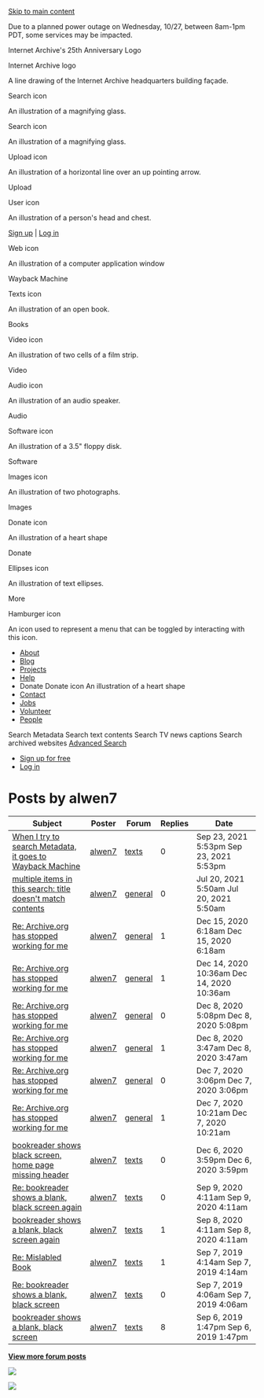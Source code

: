<a href="#maincontent" class="hidden-for-screen-readers">Skip to main content</a>

Due to a planned power outage on Wednesday, 10/27, between 8am-1pm PDT, some services may be impacted.

Internet Archive's 25th Anniversary Logo

Internet Archive logo

A line drawing of the Internet Archive headquarters building façade.

Search icon

An illustration of a magnifying glass.

Search icon

An illustration of a magnifying glass.

Upload icon

An illustration of a horizontal line over an up pointing arrow.

<span class="style-scope primary-nav">Upload</span>

User icon

An illustration of a person's head and chest.

<span class="style-scope login-button"> <a href="https://archive.org/account/signup" class="style-scope login-button">Sign up</a> | <a href="https://archive.org/account/login" class="style-scope login-button">Log in</a> </span>

Web icon

An illustration of a computer application window

<span class="label style-scope media-button">Wayback Machine</span>

Texts icon

An illustration of an open book.

<span class="label style-scope media-button">Books</span>

Video icon

An illustration of two cells of a film strip.

<span class="label style-scope media-button">Video</span>

Audio icon

An illustration of an audio speaker.

<span class="label style-scope media-button">Audio</span>

Software icon

An illustration of a 3.5" floppy disk.

<span class="label style-scope media-button">Software</span>

Images icon

An illustration of two photographs.

<span class="label style-scope media-button">Images</span>

Donate icon

An illustration of a heart shape

<span class="label style-scope media-button">Donate</span>

Ellipses icon

An illustration of text ellipses.

<span class="label style-scope media-button">More</span>

Hamburger icon

An icon used to represent a menu that can be toggled by interacting with this icon.

-   <a href="https://archive.org/about/" class="about style-scope desktop-subnav">About</a>
-   <a href="https://blog.archive.org/" class="blog style-scope desktop-subnav">Blog</a>
-   <a href="https://archive.org/projects/" class="projects style-scope desktop-subnav">Projects</a>
-   <a href="https://archive.org/about/faqs.php" class="help style-scope desktop-subnav">Help</a>
-   Donate
    Donate icon
    An illustration of a heart shape
-   <a href="https://archive.org/about/contact.php" class="contact style-scope desktop-subnav">Contact</a>
-   <a href="https://archive.org/about/jobs.php" class="jobs style-scope desktop-subnav">Jobs</a>
-   <a href="https://archive.org/about/volunteerpositions.php" class="volunteer style-scope desktop-subnav">Volunteer</a>
-   <a href="https://archive.org/about/bios.php" class="people style-scope desktop-subnav">People</a>

Search Metadata Search text contents Search TV news captions Search archived websites <a href="https://archive.org/advancedsearch.php" class="advanced-search style-scope search-menu">Advanced Search</a>

-   <a href="https://archive.org/account/signup" class="style-scope signed-out-dropdown">Sign up for free</a>
-   <a href="https://archive.org/account/login" class="style-scope signed-out-dropdown">Log in</a>

Posts by alwen7
===============

<table><thead><tr class="header"><th>Subject</th><th>Poster</th><th>Forum</th><th>Replies</th><th>Date</th></tr></thead><tbody><tr class="odd"><td><a href="/post/1120117">When I try to search Metadata, it goes to Wayback Machine</a></td><td><a href="/iathreads/forum-display.php?poster=alwen7">alwen7</a></td><td><a href="/details/texts&amp;tab=forum">texts</a></td><td>0</td><td>Sep 23, 2021 5:53pm <span class="hidden-md hidden-lg smalldate">Sep 23, 2021 5:53pm</span></td></tr><tr class="even"><td><a href="/post/1116341">multiple items in this search: title doesn't match contents</a></td><td><a href="/iathreads/forum-display.php?poster=alwen7">alwen7</a></td><td><a href="/iathreads/forum-display.php?forum=general">general</a></td><td>0</td><td>Jul 20, 2021 5:50am <span class="hidden-md hidden-lg smalldate">Jul 20, 2021 5:50am</span></td></tr><tr class="odd"><td><a href="/post/1111856">Re: Archive.org has stopped working for me</a></td><td><a href="/iathreads/forum-display.php?poster=alwen7">alwen7</a></td><td><a href="/iathreads/forum-display.php?forum=general">general</a></td><td>1</td><td>Dec 15, 2020 6:18am <span class="hidden-md hidden-lg smalldate">Dec 15, 2020 6:18am</span></td></tr><tr class="even"><td><a href="/post/1111827">Re: Archive.org has stopped working for me</a></td><td><a href="/iathreads/forum-display.php?poster=alwen7">alwen7</a></td><td><a href="/iathreads/forum-display.php?forum=general">general</a></td><td>1</td><td>Dec 14, 2020 10:36am <span class="hidden-md hidden-lg smalldate">Dec 14, 2020 10:36am</span></td></tr><tr class="odd"><td><a href="/post/1111723">Re: Archive.org has stopped working for me</a></td><td><a href="/iathreads/forum-display.php?poster=alwen7">alwen7</a></td><td><a href="/iathreads/forum-display.php?forum=general">general</a></td><td>0</td><td>Dec 8, 2020 5:08pm <span class="hidden-md hidden-lg smalldate">Dec 8, 2020 5:08pm</span></td></tr><tr class="even"><td><a href="/post/1111712">Re: Archive.org has stopped working for me</a></td><td><a href="/iathreads/forum-display.php?poster=alwen7">alwen7</a></td><td><a href="/iathreads/forum-display.php?forum=general">general</a></td><td>1</td><td>Dec 8, 2020 3:47am <span class="hidden-md hidden-lg smalldate">Dec 8, 2020 3:47am</span></td></tr><tr class="odd"><td><a href="/post/1111698">Re: Archive.org has stopped working for me</a></td><td><a href="/iathreads/forum-display.php?poster=alwen7">alwen7</a></td><td><a href="/iathreads/forum-display.php?forum=general">general</a></td><td>0</td><td>Dec 7, 2020 3:06pm <span class="hidden-md hidden-lg smalldate">Dec 7, 2020 3:06pm</span></td></tr><tr class="even"><td><a href="/post/1111687">Re: Archive.org has stopped working for me</a></td><td><a href="/iathreads/forum-display.php?poster=alwen7">alwen7</a></td><td><a href="/iathreads/forum-display.php?forum=general">general</a></td><td>1</td><td>Dec 7, 2020 10:21am <span class="hidden-md hidden-lg smalldate">Dec 7, 2020 10:21am</span></td></tr><tr class="odd"><td><a href="/post/1111668">bookreader shows black screen, home page missing header</a></td><td><a href="/iathreads/forum-display.php?poster=alwen7">alwen7</a></td><td><a href="/details/texts&amp;tab=forum">texts</a></td><td>0</td><td>Dec 6, 2020 3:59pm <span class="hidden-md hidden-lg smalldate">Dec 6, 2020 3:59pm</span></td></tr><tr class="even"><td><a href="/post/1109948">Re: bookreader shows a blank, black screen again</a></td><td><a href="/iathreads/forum-display.php?poster=alwen7">alwen7</a></td><td><a href="/details/texts&amp;tab=forum">texts</a></td><td>0</td><td>Sep 9, 2020 4:11am <span class="hidden-md hidden-lg smalldate">Sep 9, 2020 4:11am</span></td></tr><tr class="odd"><td><a href="/post/1109900">bookreader shows a blank, black screen again</a></td><td><a href="/iathreads/forum-display.php?poster=alwen7">alwen7</a></td><td><a href="/details/texts&amp;tab=forum">texts</a></td><td>1</td><td>Sep 8, 2020 4:11am <span class="hidden-md hidden-lg smalldate">Sep 8, 2020 4:11am</span></td></tr><tr class="even"><td><a href="/post/1103161">Re: Mislabled Book</a></td><td><a href="/iathreads/forum-display.php?poster=alwen7">alwen7</a></td><td><a href="/details/texts&amp;tab=forum">texts</a></td><td>1</td><td>Sep 7, 2019 4:14am <span class="hidden-md hidden-lg smalldate">Sep 7, 2019 4:14am</span></td></tr><tr class="odd"><td><a href="/post/1103160">Re: bookreader shows a blank, black screen</a></td><td><a href="/iathreads/forum-display.php?poster=alwen7">alwen7</a></td><td><a href="/details/texts&amp;tab=forum">texts</a></td><td>0</td><td>Sep 7, 2019 4:06am <span class="hidden-md hidden-lg smalldate">Sep 7, 2019 4:06am</span></td></tr><tr class="even"><td><a href="/post/1103146">bookreader shows a blank, black screen</a></td><td><a href="/iathreads/forum-display.php?poster=alwen7">alwen7</a></td><td><a href="/details/texts&amp;tab=forum">texts</a></td><td>8</td><td>Sep 6, 2019 1:47pm <span class="hidden-md hidden-lg smalldate">Sep 6, 2019 1:47pm</span></td></tr></tbody></table>

  
**[View more forum posts](/iathreads/forum-display.php?poster=alwen7&limit=100)**

![](//analytics.archive.org/0.gif?kind=track_js&track_js_case=control&cache_bust=303497378)

![](//analytics.archive.org/0.gif?kind=track_js&track_js_case=disabled&cache_bust=672246419)

